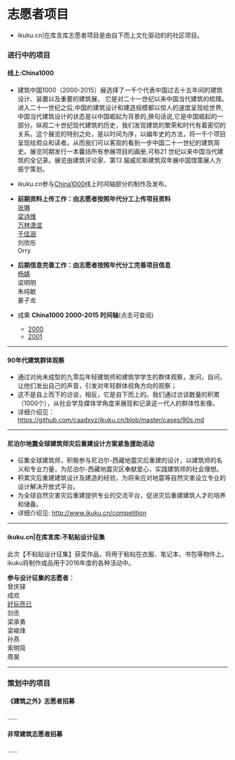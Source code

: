 # 志愿者项目

* ikuku.cn|在库言库志愿者项目是由自下而上文化驱动的的社区项目。

### 进行中的项目  

#### 线上:China1000
* 建筑中国1000（2000-2015）展选择了一千个代表中国过去十五年间的建筑设计、装置以及重要的建筑展， 它是对二十一世纪以来中国当代建筑的梳理。进入二十一世纪之后,中国的建筑设计和建造规模都以惊人的速度呈现给世界,中国当代建筑设计的状态是以中国崛起为背景的,换句话说,它是中国崛起的一部分。纵观二十世纪现代建筑的历史，我们发现建筑的繁荣和时代有着密切的关系。这个展览的特别之处，是以时间为序，以编年史的方法，将一千个项目呈现给观众和读者。从而我们可以客观的看到一步中国二十一世纪的建筑简史。展览同期发行一本囊括所有参展项目的画册,可称21 世纪以来中国当代建筑的全记录。展览由建筑评论家、第13 届威尼斯建筑双年展中国馆策展人方振宁策划。    
* ikuku.cn参与[China1000](http://www.ikuku.cn/user/32289)线上时间轴部分的制作及发布。  

* **前期资料上传工作：由志愿者按照年代分工上传项目资料**  
[张琳](http://www.ikuku.cn/name/9555)  
[梁诗维](http://www.ikuku.cn/name/9703)    
[万林潇谊](http://www.ikuku.cn/name/9549)   
[于佳涵](http://www.ikuku.cn/user/16843)  
刘欣彤      
Orry  

* **后期信息完善工作：由志愿者按照年代分工完善项目信息**  
[杨婧](http://www.ikuku.cn/user/17592)   
梁明明  
朱纯敏  
姜子龙  


* 成果 **China1000 2000-2015 时间轴**(点击可查阅)  
  * [2000](http://www.ikuku.cn/idea/5284)  
  * [2001](http://www.ikuku.cn/idea/5292)  

-----

#### 90年代建筑群体观察  

* 通过对尚未成型的九零后年轻建筑师和建筑学学生的群体观察，发问，自问，让他们发出自己的声音，引发对年轻群体视角方向的观察；
* 这不是自上而下的访谈，相反，它是自下而上的。我们通过访谈数量的积累（1000个），从社会学及媒体学角度来展现和记录这一代人的群体性影像。
* 详细介绍见： https://github.com/caadxyz/ikuku.cn/blob/master/cases/90s.md  


-------

#### 尼泊尔地震全球建筑师灾后重建设计方案紧急援助活动  

* 征集全球建筑师，积极参与尼泊尔-西藏地震灾后重建的设计，以建筑师的名义和专业力量，为尼泊尔-西藏地震灾区奉献爱心，实践建筑师的社会理想。
* 积累灾后重建建筑设计及建造的经验，为将来应对地震等自然灾害设立专业的设计解决开放式平台。
* 为全球自然灾害灾后重建提供专业的交流平台，促进灾后重建建筑人才的培养和储备。
* 详细介绍见: http://www.ikuku.cn/competition  

___________

#### ikuku.cn|在库言库:不粘贴设计征集  
此次【不粘贴设计征集】获奖作品，将用于粘帖在衣服、笔记本、书包等物件上。ikuku将制作成品用于2016年度的各种活动中。  

**参与设计征集的志愿者：**  
曾庆铎  
成欢  
[好玩而已](http://www.ikuku.cn/user/7839)    
剑丞  
梁承勇  
梁峻烽  
孙燕  
索明简  
周昊  

_____________  

### 策划中的项目  


#### 《建筑之外》志愿者招募  

……  


#### 非常建筑志愿者招募 

……  





